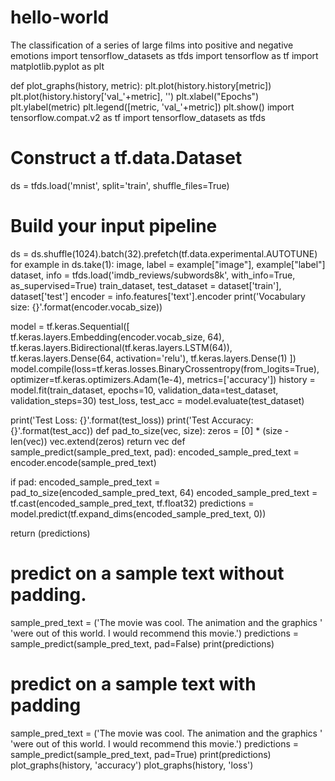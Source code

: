 # hello-world

The classification of a series of 
large films into positive and negative
 emotions
 import tensorflow_datasets as tfds
import tensorflow as tf
  import matplotlib.pyplot as plt

def plot_graphs(history, metric):
  plt.plot(history.history[metric])
  plt.plot(history.history['val_'+metric], '')
  plt.xlabel("Epochs")
  plt.ylabel(metric)
  plt.legend([metric, 'val_'+metric])
  plt.show()
 import tensorflow.compat.v2 as tf
import tensorflow_datasets as tfds

# Construct a tf.data.Dataset
ds = tfds.load('mnist', split='train', shuffle_files=True)

# Build your input pipeline
ds = ds.shuffle(1024).batch(32).prefetch(tf.data.experimental.AUTOTUNE)
for example in ds.take(1):
  image, label = example["image"], example["label"]
 dataset, info = tfds.load('imdb_reviews/subwords8k', with_info=True,
                          as_supervised=True)
train_dataset, test_dataset = dataset['train'], dataset['test']
  encoder = info.features['text'].encoder
  print('Vocabulary size: {}'.format(encoder.vocab_size))
 
 model = tf.keras.Sequential([
    tf.keras.layers.Embedding(encoder.vocab_size, 64),
    tf.keras.layers.Bidirectional(tf.keras.layers.LSTM(64)),
    tf.keras.layers.Dense(64, activation='relu'),
    tf.keras.layers.Dense(1)
])
  model.compile(loss=tf.keras.losses.BinaryCrossentropy(from_logits=True),
              optimizer=tf.keras.optimizers.Adam(1e-4),
              metrics=['accuracy'])
  history = model.fit(train_dataset, epochs=10,
                    validation_data=test_dataset, 
                    validation_steps=30)
  test_loss, test_acc = model.evaluate(test_dataset)

print('Test Loss: {}'.format(test_loss))
print('Test Accuracy: {}'.format(test_acc))
  def pad_to_size(vec, size):
  zeros = [0] * (size - len(vec))
  vec.extend(zeros)
  return vec
  def sample_predict(sample_pred_text, pad):
  encoded_sample_pred_text = encoder.encode(sample_pred_text)

  if pad:
    encoded_sample_pred_text = pad_to_size(encoded_sample_pred_text, 64)
  encoded_sample_pred_text = tf.cast(encoded_sample_pred_text, tf.float32)
  predictions = model.predict(tf.expand_dims(encoded_sample_pred_text, 0))

  return (predictions)
  # predict on a sample text without padding.

sample_pred_text = ('The movie was cool. The animation and the graphics '
                    'were out of this world. I would recommend this movie.')
predictions = sample_predict(sample_pred_text, pad=False)
print(predictions)
  # predict on a sample text with padding

sample_pred_text = ('The movie was cool. The animation and the graphics '
                    'were out of this world. I would recommend this movie.')
predictions = sample_predict(sample_pred_text, pad=True)
print(predictions)
 plot_graphs(history, 'accuracy')
  plot_graphs(history, 'loss')
 
